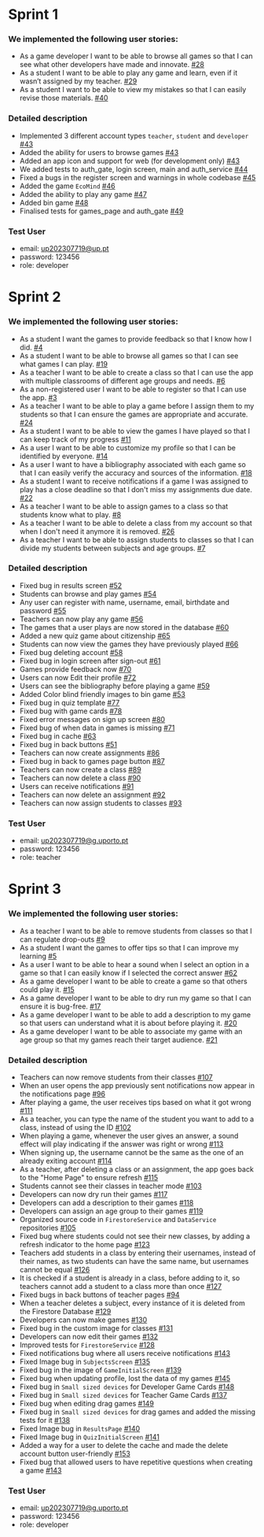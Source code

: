 # Sprint 1
### We implemented the following user stories:
- As a game developer I want to be able to browse all games so that I can see what other developers have made and innovate. [#28](https://github.com/LEIC-ES-2024-25/2LEIC13T3/issues/28)
- As a student I want to be able to play any game and learn, even if it wasn’t assigned by my teacher. [#29](https://github.com/LEIC-ES-2024-25/2LEIC13T3/issues/29)
- As a student I want to be able to view my mistakes so that I can easily revise those materials. [#40](https://github.com/LEIC-ES-2024-25/2LEIC13T3/issues/40)
  
### Detailed description
- Implemented 3 different account types ```teacher```, ```student``` and ```developer``` [#43](https://github.com/LEIC-ES-2024-25/2LEIC13T3/pull/43)
- Added the ability for users to browse games [#43](https://github.com/LEIC-ES-2024-25/2LEIC13T3/pull/43)
- Added an app icon and support for web (for development only) [#43](https://github.com/LEIC-ES-2024-25/2LEIC13T3/pull/43)
- We added tests to auth_gate, login screen, main and auth_service [#44](https://github.com/LEIC-ES-2024-25/2LEIC13T3/pull/44)  
- Fixed a bugs in the register screen and warnings in whole codebase [#45](https://github.com/LEIC-ES-2024-25/2LEIC13T3/pull/45) 
- Added the game ```EcoMind``` [#46](https://github.com/LEIC-ES-2024-25/2LEIC13T3/pull/46)  
- Added the ability to play any game [#47](https://github.com/LEIC-ES-2024-25/2LEIC13T3/pull/47)
- Added bin game [#48](https://github.com/LEIC-ES-2024-25/2LEIC13T3/pull/48)
- Finalised tests for games_page and auth_gate [#49](https://github.com/LEIC-ES-2024-25/2LEIC13T3/pull/49)

### Test User
- email: up202307719@up.pt
- password: 123456
- role: developer


# Sprint 2
### We implemented the following user stories:
- As a student I want the games to provide feedback so that I know how I did. [#4](https://github.com/LEIC-ES-2024-25/2LEIC13T3/issues/4)
- As a student I want to be able to browse all games so that I can see what games I can play. [#19](https://github.com/LEIC-ES-2024-25/2LEIC13T3/issues/19)
- As a teacher I want to be able to create a class so that I can use the app with multiple classrooms of different age groups and needs. [#6](https://github.com/LEIC-ES-2024-25/2LEIC13T3/issues/6)
- As a non-registered user I want to be able to register so that I can use the app. [#3](https://github.com/LEIC-ES-2024-25/2LEIC13T3/issues/3)
- As a teacher I want to be able to play a game before I assign them to my students so that I can ensure the games are appropriate and accurate. [#24](https://github.com/LEIC-ES-2024-25/2LEIC13T3/issues/24)
- As a student I want to be able to view the games I have played so that I can keep track of my progress [#11](https://github.com/LEIC-ES-2024-25/2LEIC13T3/issues/11)
- As a user I want to be able to customize my profile so that I can be identified by everyone. [#14](https://github.com/LEIC-ES-2024-25/2LEIC13T3/issues/14)
- As a user I want to have a bibliography associated with each game so that I can easily verify the accuracy and sources of the information. [#18](https://github.com/LEIC-ES-2024-25/2LEIC13T3/issues/18)
- As a student I want to receive notifications if a game I was assigned to play has a close deadline so that I don't miss my assignments due date. [#22](https://github.com/LEIC-ES-2024-25/2LEIC13T3/issues/22)
- As a teacher I want to be able to assign games to a class so that students know what to play. [#8](https://github.com/LEIC-ES-2024-25/2LEIC13T3/issues/8)
- As a teacher I want to be able to delete a class from my account so that when I don't need it anymore it is removed. [#26](https://github.com/LEIC-ES-2024-25/2LEIC13T3/issues/26)
- As a teacher I want to be able to assign students to classes so that I can divide my students between subjects and age groups. [#7](https://github.com/LEIC-ES-2024-25/2LEIC13T3/issues/7)

### Detailed description
- Fixed bug in results screen [#52](https://github.com/LEIC-ES-2024-25/2LEIC13T3/pull/52)
- Students can browse and play games [#54](https://github.com/LEIC-ES-2024-25/2LEIC13T3/pull/54)
- Any user can register with name, username, email, birthdate and password [#55](https://github.com/LEIC-ES-2024-25/2LEIC13T3/pull/55)
- Teachers can now play any game [#56](https://github.com/LEIC-ES-2024-25/2LEIC13T3/pull/56)
- The games that a user plays are now stored in the database [#60](https://github.com/LEIC-ES-2024-25/2LEIC13T3/pull/60)
- Added a new quiz game about citizenship [#65](https://github.com/LEIC-ES-2024-25/2LEIC13T3/pull/65)
- Students can now view the games they have previously played [#66](https://github.com/LEIC-ES-2024-25/2LEIC13T3/pull/66)
- Fixed bug deleting account [#58](https://github.com/LEIC-ES-2024-25/2LEIC13T3/issues/58)
- Fixed bug in login screen after sign-out [#61](https://github.com/LEIC-ES-2024-25/2LEIC13T3/issues/61)
- Games provide feedback now [#70](https://github.com/LEIC-ES-2024-25/2LEIC13T3/pull/70)
- Users can now Edit their profile [#72](https://github.com/LEIC-ES-2024-25/2LEIC13T3/pull/72)
- Users can see the bibliography before playing a game [#59](https://github.com/LEIC-ES-2024-25/2LEIC13T3/issues/59)
- Added Color blind friendly images to bin game [#53](https://github.com/LEIC-ES-2024-25/2LEIC13T3/issues/53)
- Fixed bug in quiz template [#77](https://github.com/LEIC-ES-2024-25/2LEIC13T3/issues/77)
- Fixed bug with game cards [#78](https://github.com/LEIC-ES-2024-25/2LEIC13T3/issues/78)
- Fixed error messages on sign up screen [#80](https://github.com/LEIC-ES-2024-25/2LEIC13T3/issues/80)
- Fixed bug of when data in games is missing [#71](https://github.com/LEIC-ES-2024-25/2LEIC13T3/issues/71)
- Fixed bug in cache [#63](https://github.com/LEIC-ES-2024-25/2LEIC13T3/issues/63)
- Fixed bug in back buttons [#51](https://github.com/LEIC-ES-2024-25/2LEIC13T3/issues/51)
- Teachers can now create assignments [#86](https://github.com/LEIC-ES-2024-25/2LEIC13T3/pull/86)
- Fixed bug in back to games page button [#87](https://github.com/LEIC-ES-2024-25/2LEIC13T3/issues/87)
- Teachers can now create a class [#89](https://github.com/LEIC-ES-2024-25/2LEIC13T3/pull/89)
- Teachers can now delete a class [#90](https://github.com/LEIC-ES-2024-25/2LEIC13T3/pull/90)
- Users can receive notifications [#91](https://github.com/LEIC-ES-2024-25/2LEIC13T3/pull/91)
- Teachers can now delete an assignment [#92](https://github.com/LEIC-ES-2024-25/2LEIC13T3/pull/92)
- Teachers can now assign students to classes [#93](https://github.com/LEIC-ES-2024-25/2LEIC13T3/pull/93)

### Test User
- email: up202307719@g.uporto.pt
- password: 123456
- role: teacher


# Sprint 3
### We implemented the following user stories:
- As a teacher I want to be able to remove students from classes so that I can regulate drop-outs [#9](https://github.com/LEIC-ES-2024-25/2LEIC13T3/issues/9)
- As a student I want the games to offer tips so that I can improve my learning [#5](https://github.com/LEIC-ES-2024-25/2LEIC13T3/issues/5)
- As a user I want to be able to hear a sound when I select an option in a game so that I can easily know if I selected the correct answer [#62](https://github.com/LEIC-ES-2024-25/2LEIC13T3/issues/62)
- As a game developer I want to be able to create a game so that others could play it. [#15](https://github.com/LEIC-ES-2024-25/2LEIC13T3/issues/15)
- As a game developer I want to be able to dry run my game so that I can ensure it is bug-free. [#17](https://github.com/LEIC-ES-2024-25/2LEIC13T3/issues/17)
- As a game developer I want to be able to add a description to my game so that users can understand what it is about before playing it. [#20](https://github.com/LEIC-ES-2024-25/2LEIC13T3/issues/20)
- As a game developer I want to be able to associate my game with an age group so that my games reach their target audience. [#21](https://github.com/LEIC-ES-2024-25/2LEIC13T3/issues/21)

### Detailed description
- Teachers can now remove students from their classes [#107](https://github.com/LEIC-ES-2024-25/2LEIC13T3/pull/107)
- When an user opens the app previously sent notifications now appear in the notifications page [#96](https://github.com/LEIC-ES-2024-25/2LEIC13T3/issues/96)
- After playing a game, the user receives tips based on what it got wrong [#111](https://github.com/LEIC-ES-2024-25/2LEIC13T3/pull/111)
- As a teacher, you can type the name of the student you want to add to a class, instead of using the ID [#102](https://github.com/LEIC-ES-2024-25/2LEIC13T3/pull/112)
- When playing a game, whenever the user gives an answer, a sound effect will play indicating if the answer was right or wrong [#113](https://github.com/LEIC-ES-2024-25/2LEIC13T3/pull/113)
- When signing up, the username cannot be the same as the one of an already exiting account [#114](https://github.com/LEIC-ES-2024-25/2LEIC13T3/pull/114)
- As a teacher, after deleting a class or an assignment, the app goes back to the "Home Page" to ensure refresh [#115](https://github.com/LEIC-ES-2024-25/2LEIC13T3/pull/115)
- Students cannot see their classes in teacher mode [#103](https://github.com/LEIC-ES-2024-25/2LEIC13T3/issues/103)
- Developers can now dry run their games [#117](https://github.com/LEIC-ES-2024-25/2LEIC13T3/pull/117)
- Developers can add a description to their games [#118](https://github.com/LEIC-ES-2024-25/2LEIC13T3/pull/118)
- Developers can assign an age group to their games [#119](https://github.com/LEIC-ES-2024-25/2LEIC13T3/pull/119)
- Organized source code in `````FirestoreService````` and ````DataService```` repositories [#105](https://github.com/LEIC-ES-2024-25/2LEIC13T3/issues/105)
- Fixed bug where students could not see their new classes, by adding a refresh indicator to the home page [#123](https://github.com/LEIC-ES-2024-25/2LEIC13T3/issues/123)
- Teachers add students in a class by entering their usernames, instead of their names, as two students can have the same name, but usernames cannot be equal [#126](https://github.com/LEIC-ES-2024-25/2LEIC13T3/issues/126)
- It is checked if a student is already in a class, before adding to it, so teachers cannot add a student to a class more than once [#127](https://github.com/LEIC-ES-2024-25/2LEIC13T3/issues/127)
- Fixed bugs in back buttons of teacher pages [#94](https://github.com/LEIC-ES-2024-25/2LEIC13T3/issues/94)
- When a teacher deletes a subject, every instance of it is deleted from the Firestore Database [#129](https://github.com/LEIC-ES-2024-25/2LEIC13T3/issues/129)
- Developers can now make games [#130](https://github.com/LEIC-ES-2024-25/2LEIC13T3/pull/130/)
- Fixed bug in the custom image for classes [#131](https://github.com/LEIC-ES-2024-25/2LEIC13T3/issues/131)
- Developers can now edit their games [#132](https://github.com/LEIC-ES-2024-25/2LEIC13T3/pull/132/)
- Improved tests for ````FirestoreService```` [#128](https://github.com/LEIC-ES-2024-25/2LEIC13T3/issues/128/)
- Fixed notifications bug where all users receive notifications [#143](https://github.com/LEIC-ES-2024-25/2LEIC13T3/pull/143/)
- Fixed Image bug in ````SubjectsScreen```` [#135](https://github.com/LEIC-ES-2024-25/2LEIC13T3/issues/135)
- Fixed bug in the image of ````GameInitialScreen```` [#139](https://github.com/LEIC-ES-2024-25/2LEIC13T3/issues/139)
- Fixed bug when updating profile, lost the data of my games [#145](https://github.com/LEIC-ES-2024-25/2LEIC13T3/issues/145)
- Fixed bug in ````Small sized devices```` for Developer Game Cards [#148](https://github.com/LEIC-ES-2024-25/2LEIC13T3/issues/148)
- Fixed bug in ````Small sized devices```` for Teacher Game Cards [#137](https://github.com/LEIC-ES-2024-25/2LEIC13T3/issues/137)
- Fixed bug when editing drag games [#149](https://github.com/LEIC-ES-2024-25/2LEIC13T3/issues/149)
- Fixed bug in ````Small sized devices```` for drag games and added the missing tests for it [#138](https://github.com/LEIC-ES-2024-25/2LEIC13T3/issues/138)
- Fixed Image bug in ````ResultsPage```` [#140](https://github.com/LEIC-ES-2024-25/2LEIC13T3/issues/140)
- Fixed Image bug in ````QuizInitialScreen```` [#141](https://github.com/LEIC-ES-2024-25/2LEIC13T3/issues/141)
- Added a way for a user to delete the cache and made the delete account button user-friendly [#153](https://github.com/LEIC-ES-2024-25/2LEIC13T3/issues/153)
- Fixed bug that allowed users to have repetitive questions when creating a game  [#143](https://github.com/LEIC-ES-2024-25/2LEIC13T3/issues/143)

### Test User
- email: up202307719@g.uporto.pt
- password: 123456
- role: developer
